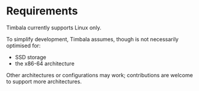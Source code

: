 # Requirements

Timbala currently supports Linux only.

To simplify development, Timbala assumes, though is not necessarily optimised
for:

- SSD storage
- the x86-64 architecture

Other architectures or configurations may work; contributions are welcome to
support more architectures.
